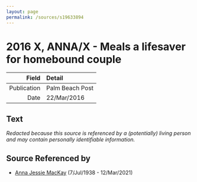 ```yaml
---
layout: page
permalink: /sources/s19633894
---
```


# 2016 X, ANNA/X - Meals a lifesaver for homebound couple

Field | Detail
---:|:---
Publication | Palm Beach Post
Date | 22/Mar/2016

## Text

_Redacted because this source is referenced by a (potentially) living person and may contain personally identifiable information._

## Source Referenced by

* [Anna Jessie MacKay](../people/@41265374@-anna-jessie-mackay-b1938-7-7-d2021-3-12.md) (7/Jul/1938 - 12/Mar/2021)

